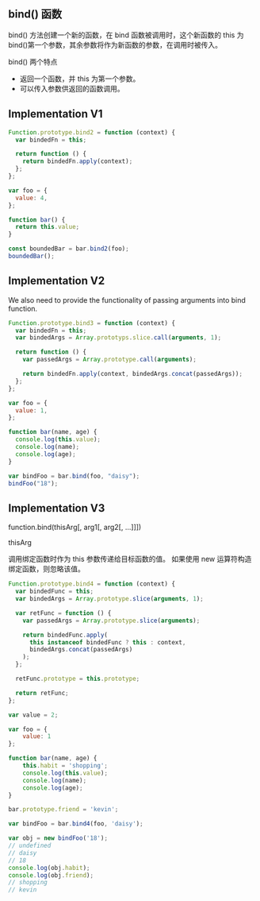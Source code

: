 ## bind() 函数

bind() 方法创建一个新的函数，在 bind 函数被调用时，这个新函数的 this 为 bind()第一个参数，其余参数将作为新函数的参数，在调用时被传入。

bind() 两个特点

- 返回一个函数，并 this 为第一个参数。
- 可以传入参数供返回的函数调用。

## Implementation V1

```javascript
Function.prototype.bind2 = function (context) {
  var bindedFn = this;

  return function () {
    return bindedFn.apply(context);
  };
};

var foo = {
  value: 4,
};

function bar() {
  return this.value;
}

const boundedBar = bar.bind2(foo);
boundedBar();
```

## Implementation V2

We also need to provide the functionality of passing arguments into bind function.

```javascript
Function.prototype.bind3 = function (context) {
  var bindedFn = this;
  var bindedArgs = Array.prototyps.slice.call(arguments, 1);

  return function () {
    var passedArgs = Array.prototype.call(arguments);

    return bindedFn.apply(context, bindedArgs.concat(passedArgs));
  };
};

var foo = {
  value: 1,
};

function bar(name, age) {
  console.log(this.value);
  console.log(name);
  console.log(age);
}

var bindFoo = bar.bind(foo, "daisy");
bindFoo("18");
```

## Implementation V3

function.bind(thisArg[, arg1[, arg2[, ...]]])

thisArg

调用绑定函数时作为 this 参数传递给目标函数的值。 如果使用 new 运算符构造绑定函数，则忽略该值。

```javascript
Function.prototype.bind4 = function (context) {
  var bindedFunc = this;
  var bindedArgs = Array.prototype.slice(arguments, 1);

  var retFunc = function () {
    var passedArgs = Array.prototype.slice(arguments);

    return bindedFunc.apply(
      this instanceof bindedFunc ? this : context,
      bindedArgs.concat(passedArgs)
    );
  };

  retFunc.prototype = this.prototype;

  return retFunc;
};

var value = 2;

var foo = {
    value: 1
};

function bar(name, age) {
    this.habit = 'shopping';
    console.log(this.value);
    console.log(name);
    console.log(age);
}

bar.prototype.friend = 'kevin';

var bindFoo = bar.bind4(foo, 'daisy');

var obj = new bindFoo('18');
// undefined
// daisy
// 18
console.log(obj.habit);
console.log(obj.friend);
// shopping
// kevin
```
